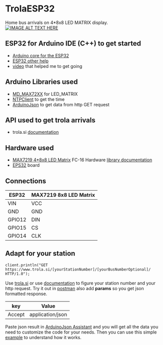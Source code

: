 # TrolaESP32
Home bus arrivals on 4*8x8 LED MATRIX display.<br>
[![IMAGE ALT TEXT HERE](http://img.youtube.com/vi/quEmyZB2cb8/0.jpg)](http://www.youtube.com/watch?v=quEmyZB2cb8)

## ESP32 for Arduino IDE  (C++) to get started
- [Arduino core for the ESP32](https://github.com/espressif/arduino-esp32)
- [ESP32 other help](http://esp32.net/)
- [video](https://www.youtube.com/watch?v=ZAqNKaX3LQ0&t=121s) that helped me to get going

## Arduino Libraries used
- [MD_MAX72XX](https://github.com/MajicDesigns/MD_MAX72XX) for LED_MATRIX
- [NTPClient](https://github.com/arduino-libraries/NTPClient) to get the time
- [ArduinoJson](https://github.com/bblanchon/ArduinoJson) to get data from http GET request

## API used to get trola arrivals
- trola.si [documentation](http://trolasi.readthedocs.io/en/latest/) 

## Hardware used
- [MAX7219 4*8x8 LED Matrix](https://www.ebay.com/itm/MAX7219-Dot-led-matrix-MCU-control-LED-Display-module-for-Arduino-Raspberry-Pi/272583013958?_trkparms=aid%3D111001%26algo%3DREC.SEED%26ao%3D1%26asc%3D20160727114228%26meid%3D9713bea1c9bb4702beb4853cd5f4eec7%26pid%3D100290%26rk%3D1%26rkt%3D1%26mehot%3Dpp%26sd%3D272583013958%26itm%3D272583013958&_trksid=p2060778.c100290.m3507) FC-16 Hardware [library documentation](https://majicdesigns.github.io/MD_MAX72XX/page_f_c16.html)
- [EPS32](https://www.ebay.com/itm/352009863808?rmvSB=true) board

## Connections

ESP32   | MAX7219 8x8 LED Matrix
------- | ----------------------
VIN     | VCC
GND     | GND
GPIO12  | DIN
GPIO15  | CS
GPIO14  | CLK

## Adapt for your station 
```
client.println("GET https://www.trola.si/[yourStationNumber]/[yourBusNumberOptional]/ HTTP/1.0");
```
Use [trola.si](https://www.trola.si/) or use [documentation](http://trolasi.readthedocs.io/en/latest/) to figure your station number and your http request. Try it out in [postman](https://chrome.google.com/webstore/detail/postman/fhbjgbiflinjbdggehcddcbncdddomop) also add **params** so you get json formatted response. 

key     | Value
------- | -----------------
Accept  | application/json

Paste json result in [ArduinoJson Assistant](https://arduinojson.org/v5/assistant/) and you will get all the data you need to customize the code for your needs. Then you can use this simple [example](https://arduinojson.org/v5/example/http-client/) to understand how it works. 

